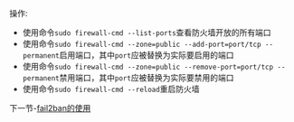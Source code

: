 操作:
* 使用命令`sudo firewall-cmd --list-ports`查看防火墙开放的所有端口
* 使用命令`sudo firewall-cmd --zone=public --add-port=port/tcp --permanent`启用端口，其中`port`应被替换为实际要启用的端口
* 使用命令`sudo firewall-cmd --zone=public --remove-port=port/tcp --permanent`禁用端口，其中`port`应被替换为实际要禁用的端口
* 使用命令`sudo firewall-cmd --reload`重启防火墙

下一节-[fail2ban的使用](https://github.com/alkalimc/H100-Server-Guidebook/blob/main/chapter/admin/fail2ban.md)